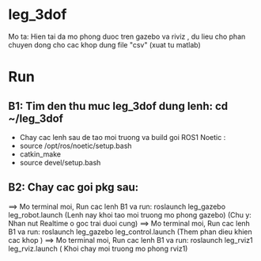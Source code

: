 # leg_3dof
Mo ta: Hien tai da mo phong duoc tren gazebo va riviz , du lieu cho phan chuyen dong cho cac khop dung file "csv" (xuat tu matlab)

# Run
## B1: Tim den thu muc leg_3dof dung lenh: cd ~/leg_3dof
  + Chay cac lenh sau de tao moi truong va build goi ROS1 Noetic : 
  + source /opt/ros/noetic/setup.bash
  + catkin_make
  + source devel/setup.bash
## B2: Chay cac goi pkg sau:
  ==> Mo terminal moi, Run cac lenh B1 va run: roslaunch leg_gazebo leg_robot.launch  (Lenh nay khoi tao moi truong mo phong gazebo) (Chu y: Nhan nut Realtime o goc trai duoi cung)
  ==> Mo terminal moi, Run cac lenh B1 va run: roslaunch leg_gazebo leg_control.launch (Them phan dieu khien cac khop )
  ==> Mo terminal moi, Run cac lenh B1 va run: roslaunch leg_rviz1 leg_rviz.launch ( Khoi chay moi truong mo phong rviz1)
